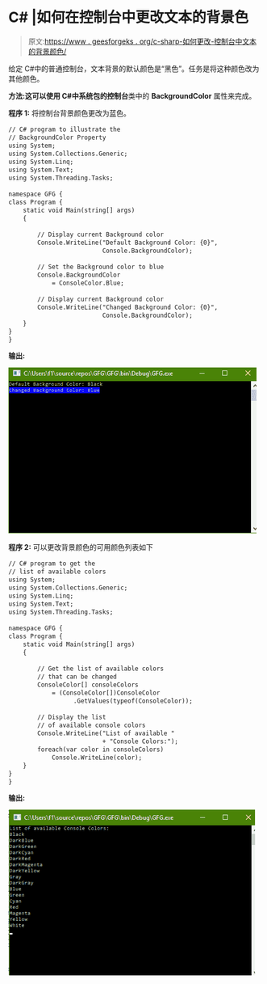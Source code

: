 # C# |如何在控制台中更改文本的背景色

> 原文:[https://www . geesforgeks . org/c-sharp-如何更改-控制台中文本的背景颜色/](https://www.geeksforgeeks.org/c-sharp-how-to-change-background-color-of-text-in-console/)

给定 C#中的普通控制台，文本背景的默认颜色是“黑色”。任务是将这种颜色改为其他颜色。

**方法:**这可以使用 C#中系统包的**控制台**类中的 **BackgroundColor** 属性来完成。

**程序 1:** 将控制台背景颜色更改为蓝色。

```
// C# program to illustrate the 
// BackgroundColor Property
using System;
using System.Collections.Generic;
using System.Linq;
using System.Text;
using System.Threading.Tasks;

namespace GFG {
class Program {
    static void Main(string[] args)
    {

        // Display current Background color
        Console.WriteLine("Default Background Color: {0}",
                          Console.BackgroundColor);

        // Set the Background color to blue
        Console.BackgroundColor
            = ConsoleColor.Blue;

        // Display current Background color
        Console.WriteLine("Changed Background Color: {0}",
                          Console.BackgroundColor);
    }
}
}
```

**输出:**

![](img/262c65aa74854ad8c88e115745618c41.png)

**程序 2:** 可以更改背景颜色的可用颜色列表如下

```
// C# program to get the
// list of available colors
using System;
using System.Collections.Generic;
using System.Linq;
using System.Text;
using System.Threading.Tasks;

namespace GFG {
class Program {
    static void Main(string[] args)
    {

        // Get the list of available colors
        // that can be changed
        ConsoleColor[] consoleColors
            = (ConsoleColor[])ConsoleColor
                  .GetValues(typeof(ConsoleColor));

        // Display the list
        // of available console colors
        Console.WriteLine("List of available "
                          + "Console Colors:");
        foreach(var color in consoleColors)
            Console.WriteLine(color);
    }
}
}
```

**输出:**

![](img/88d28f6b679ce2b4df391cd903884262.png)
